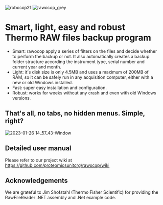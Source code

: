 ![robocop21](https://user-images.githubusercontent.com/1679820/177815001-4c9503ff-6859-4abf-9b16-5ca7505876f1.png)
![rawocop_grey](https://user-images.githubusercontent.com/1679820/177815046-9d224060-7057-4486-973c-748f18a97c46.png)

# Smart, light, easy and robust Thermo RAW files backup program
- Smart: rawocop apply a series of filters on the files and decide whether to perform the backup or not. It also automatically creates a backup folder structure according the instrument type, serial number and current year and month.  
- Light: it's disk size is only 4.5MB and uses a maximum of 200MB of RAM, so it can be safely run in any acquisition computer, either with a new or old Windows installed.  
- Fast: super easy installation and configuration. 
- Robust: works for weeks without any crash and even with old Windows versions. 

## That's all, no tabs, no hidden menus. Simple, right?
![2023-01-26 14_57_43-Window](https://user-images.githubusercontent.com/1679820/214862656-9d58343c-987c-4c6b-b04e-abd46a396bf1.png)

## Detailed user manual

Please refer to our project wiki at https://github.com/proteomicsunitcrg/rawocop/wiki

## Acknowledgements

We are grateful to Jim Shofstahl (Thermo Fisher Scientific) for providing the RawFileReader .NET assembly and .Net example code.
